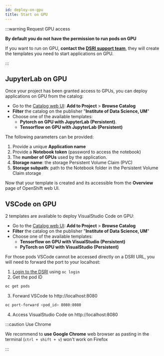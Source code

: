 ```yaml
---
id: deploy-on-gpu
title: Start on GPU
---
```



:::warning Request GPU access

**By default you do not have the permission to run pods on GPU** 

If you want to run on GPU, **contact the [DSRI support team](mailto:dsri-support-l@maastrichtuniversity.nl)**, they will create the templates you need to start applications on GPU.

:::

## JupyterLab on GPU

Once your project has been granted access to GPUs, you can deploy applications on GPU from the catalog:

* Go to the [Catalog web UI](https://app.dsri.unimaas.nl:8443/console/catalog): **Add to Project** > **Browse Catalog**
* **Filter** the catalog on the publisher "**Institute of Data Science, UM**"
* Choose one of the available templates:
  * **Pytorch on GPU with JupyterLab (Persistent)**.
  * **Tensorflow on GPU with JupyterLab (Persistent)**

The following parameters can be provided:

1. Provide a unique **Application name**
2. Provide a **Notebook token** (password to access the notebook)
3. The **number of GPUs** used by the application.
4. **Storage name**: the storage Persistent Volume Claim (PVC)
5. **Storage subpath**: path to the Notebook folder in the Persistent Volume Claim storage

Now that your template is created and its accessible from the **Overview** page of OpenShift web UI.

## VSCode on GPU

2 templates are available to deploy VisualStudio Code on GPU:

* Go to the [Catalog web UI](https://app.dsri.unimaas.nl:8443/console/catalog): **Add to Project** > **Browse Catalog**
* **Filter** the catalog on the publisher "**Institute of Data Science, UM**"
* Choose one of the available templates:
  * **Tensorflow on GPU with VisualStudio (Persistent)**
  * **PyTorch on GPU with VisualStudio (Persistent)**

For those pods VSCode cannot be accessed directly on a DSRI URL, you will need to forward the port to your localhost:

1. [Login to the DSRI](/docs/openshift-install) using `oc login`
2. Get the pod ID

```bash
oc get pods
```

3. Forward VSCode to http://localhost:8080

```bash
oc port-forward <pod_id> 8080:8080
```

4. Access VisualStudio Code on http://localhost:8080

:::caution Use Chrome

We recommend to **use Google Chrome** web browser as pasting in the terminal (`ctrl + shift + v`) won't work on Firefox

:::